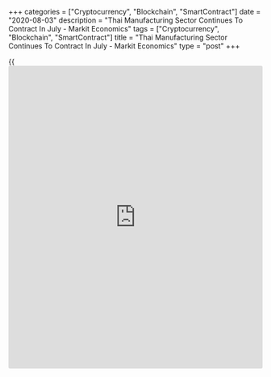 +++
categories = ["Cryptocurrency", "Blockchain", "SmartContract"]
date = "2020-08-03"
description = "Thai Manufacturing Sector Continues To Contract In July - Markit Economics"
tags = ["Cryptocurrency", "Blockchain", "SmartContract"]
title = "Thai Manufacturing Sector Continues To Contract In July - Markit Economics"
type = "post"
+++

{{<iframe id="large-banner" src="https://www.bounty.group/#slide=13.0" width="100%" height="600" scrolling="no" style="border: 0px solid rgb(216, 221, 230); border-radius: 3px;">}}

The manufacturing sector in Thailand continued to contract in July,
albeit at a slower rate, the latest survey from Markit Economics showed
on Monday with a manufacturing PMI score of 45.9.

That's up from 43.5 in June, although it remains beneath the boom-or-
bust line of 50 that separates expansion from contraction.

Individually, output and new orders both fell at slower but still sharp
rates. Export sales fell severely and [business][1] expectations
remained deeply pessimistic.

With the downturn extending into the third quarter, manufacturing
employment continued to fall during July amid an ongoing rise in spare
capacity.

For comments and feedback [contact](https://www.playgroundfx.com/contact/): editorial@rtt[news](https://www.letsplayfx.com/blog/forex-news-website/).com

[Economic News][2]

 **What parts of the world are seeing the best (and worst) economic
performances lately? Click[here][3] to check out our [Econ Scorecard][3]
and find out! See up-to-the-moment [ranking](https://www.playgroundfx.com/blog/crypto-exchange-ranking/)s for the best and worst
performers in [GDP][4], [unemployment rate][5], [inflation][3] and much
more.**

   1. www.rtt[news](https://www.letsplayfx.com/blog/forex-news-website/).com/Content/Business.aspx
   2. www.rtt[news](https://www.letsplayfx.com/blog/forex-news-website/).com/Content/EconomicNews.aspx
   3. www.rtt[news](https://www.letsplayfx.com/blog/forex-news-website/).com/economic-scorecard/world-rank/CPI/highest-performance.aspx
   4. www.rtt[news](https://www.letsplayfx.com/blog/forex-news-website/).com/economic-scorecard/world-rank/GDP/highest-performance.aspx
   5. www.rtt[news](https://www.letsplayfx.com/blog/forex-news-website/).com/economic-scorecard/world-rank/unemployment-rate/lowest-performance.aspx